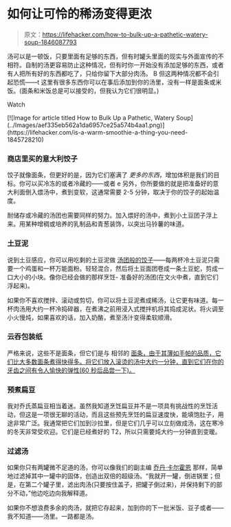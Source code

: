 # 如何让可怜的稀汤变得更浓

> 原文：<https://lifehacker.com/how-to-bulk-up-a-pathetic-watery-soup-1846087793>

汤可以是一顿饭，只要里面有足够的东西，但有时罐头里面的现实与外面宣传的不相符。自制的汤更容易防止这种情况，但有时你一开始没有添加足够的东西，或者有人把所有好的东西都吃了，只给你留下大部分肉汤。 B 但这两种情况都不会引起恐慌——t 这里有很多东西你可以在事后添加到你的汤里，没有一样是面条或米饭。(面条和米饭总是可以接受的，但我认为它们很明显。)

Watch

<aside data-commerce-source="inset" class="sc-16a0mhj-2 gAjHzr">[![Image for article titled How to Bulk Up a Pathetic, Watery Soup](../Images/aef335eb562a1da6957ce25a574b4aa1.png)](https://lifehacker.com/is-a-warm-smoothie-a-thing-you-need-1845728210)</aside>

### 商店里买的意大利饺子

饺子就像面条，但更好的是，因为它们塞满了 *更多的东西*，增加体积是我们的目标。你可以买冷冻的或者冷藏的——或者 e 另外，你所要做的就是把准备好的意大利面倒入煨汤中，煮到变软，这通常需要 2-5 分钟，取决于你的饺子的起始温度。

耐储存或冷藏的汤团也需要同样的努力。加入煨好的汤中，煮到小土豆团子浮上来。用某种增稠或培养的乳制品和青葱装饰，以突出马铃薯的味道。

### 土豆泥

说到土豆感应，你可以用吃剩的土豆泥做 [汤团般的饺子](https://lifehacker.com/make-quick-and-easy-gnocchi-with-leftover-mashed-potato-1845741158)——每两杯冷土豆泥只需要一个鸡蛋和一杯万能面粉。轻轻混合，然后将土豆面团卷成一条土豆蛇，剪成一口大小的小块。像你已经会做的那样烹饪- 准备好的汤团(在文火中煮，直到它们浮起来)。

如果你不喜欢搅拌、滚动或剪切，你可以将土豆泥煮成稀汤，让它更有味道。每一杯肉汤用大约一杯冷捣碎器，在煮沸之前用浸入式搅拌机将其捣成泥状。将火调至小火慢炖，如果喜欢的话，加入奶酪，煮至汤汁变得柔软顺滑。

### 云吞包装纸

严格来说，这些不是面条，但它们是与 相邻的 [面条，由于其薄如手帕的品质，它们比大多数面条煮得快得多。将它们放入滚烫的汤中大约一分钟，直到它们在你的牙齿之间有令人愉快的弹性(60 秒后品尝一下)。](https://lifehacker.com/wonton-wrappers-make-excellent-noodles-1844929887)

### 预煮扁豆

我对乔氏蒸扁豆相当着迷。虽然我知道烹饪扁豆并不是一项具有挑战性的烹饪活动，但这是一项很无聊的活动，而且这些预先烹饪的扁豆速度快，能填饱肚子，用途非常广泛。我通常把它们加到沙拉里，但是它们几乎可以立刻做成汤，这在寒冷的冬天非常受欢迎。它们是已经煮好的 T2，所以只需要炖大约一分钟直到变暖。

### 过滤汤

如果你只有两罐微不足道的汤，你可以像我们的副主编 [乔丹·卡尔霍恩](https://lifehacker.com/author/jcalhoun) 那样，简单地过滤掉其中一罐中的固体，创造出双倍的超级汤。“我就开一罐，倒进锅里；但是，在第二个罐子里，滤出肉汤(只要按住盖子，把罐子倒过来)，并保持剩下的部分不动，”他边吃边向我解释道。

如果你不想浪费多余的肉汤，就把它存起来，加到你的下一批米饭、豆子或者——我不知道——汤里。一路都是汤。